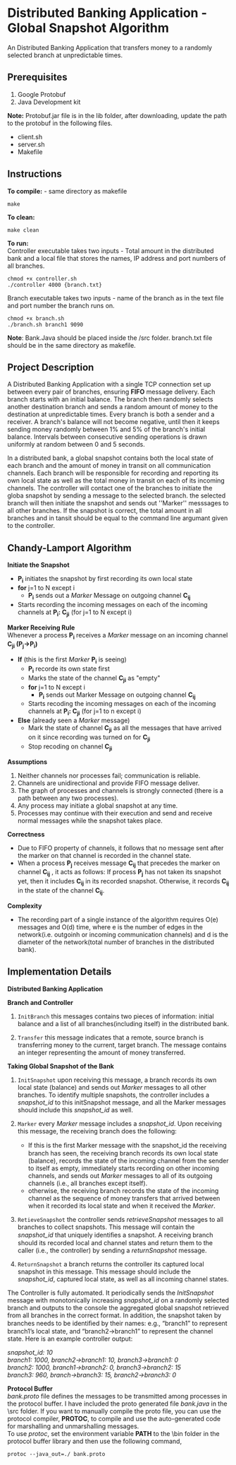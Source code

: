# Distributed Banking Application - Global Snapshot Algorithm

An Distributed Banking Application that transfers money to a randomly selected branch at unpredictable times.

## Prerequisites
1. Google Protobuf
2. Java Development kit

 __Note:__ Protobuf.jar file is in the lib folder, after downloading, update the path to the protobuf in the following files.  
 - client.sh
 - server.sh
 - Makefile

## Instructions

**To compile:** - same directory as makefile
```
make
```

**To clean:**  
```
make clean
```

**To run:**  
Controller executable takes two inputs - Total amount in the distributed bank and a local file that stores the names, IP address and port numbers of all branches.  
```
chmod +x controller.sh
./controller 4000 {branch.txt}
```

Branch executable takes two inputs - name of the branch as in the text file and port number the branch runs on.  
```
chmod +x branch.sh
./branch.sh branch1 9090
```

__Note__: Bank.Java should be placed inside the /src folder. branch.txt file should be in the same directory as makefile.  
  
## Project Description
A Distributed Banking Application with a single TCP connection set up between every pair of branches, ensuring **FIFO** message delivery. Each branch starts with an initial balance. The branch then randomly selects another destination branch and sends a random amount of money to the destination at unpredictable times. Every branch is both a sender and a receiver. A branch's balance will not become negative, until then it keeps sending money randomly between 1% and 5% of the branch's initial balance. Intervals between consecutive sending operations is drawn uniformly at random between 0 and 5 seconds.  

In a distributed bank, a global snapshot contains both the local state of each branch and the amount of money in transit on all communication channels. Each branch will be responsible for recording and reporting its own local state as well as the total money in transit on each of its incoming channels. The controller will contact one of the branches to initiate the globa snapshot by sending a message to the selected branch. the selected branch will then initiate the snapshot and sends out ''Marker'' messsages to all other branches. If the snapshot is correct, the total amount in all branches and in tansit should be equal to the command line argumant given to the controller.  

## Chandy-Lamport Algorithm
**Initiate the Snapshot**  

- **P<sub>i** initiates the snapshot by first recording its own local state  
- **for** j=1 to N except i  
	- **P<sub>i** sends out a _Marker_ Message on outgoing channel **C<sub>ij**  
- Starts recording the incoming messages on each of the incoming channels at **P<sub>i</sub>: C<sub>ji** (for j=1 to N except i)  

**Marker Receiving Rule**  
Whenever a process **P<sub>i** receives a _Marker_ message on an incoming channel **C<sub>ji</sub> (P<sub>j</sub>->P<sub>i</sub>)**  

- **If** (this is the first _Marker_ **P<sub>i** is seeing)
	- **P<sub>i** recorde its own state first  
	- Marks the state of the channel **C<sub>ji** as "empty"
	- **for** j=1 to N except i
		- **P<sub>i** sends out Marker Message on outgoing channel **C<sub>ij**
	- Starts recoding the incoming messages on each of the incoming channels at **P<sub>i</sub>: C<sub>ji** (for j=1 to n except i)
- **Else** (already seen a _Marker_ message)  
	- Mark the state of channel **C<sub>ji** as all the messages that have arrived on it since recording was turned on for **C<sub>ji**
	- Stop recoding on channel **C<sub>ji**  

**Assumptions**  
1. Neither channels nor processes fail; communication is reliable.
2. Channels are unidirectional and provide FIFO message deliver.
3. The graph of processes and channels is strongly connected (there is a path between any two processes).
4. Any process may initiate a global snapshot at any time.
5. Processes may continue with their execution and send and receive normal messages while the snapshot takes place.

**Correctness**  
- Due to FIFO property of channels, it follows that no message sent after the marker on that channel is recorded in the channel state.
- When a process **P<sub>j** receives message **C<sub>ij** that precedes the marker on channel **C<sub>ij** , it acts as follows: If process **P<sub>j** has not taken its snapshot yet, then it includes **C<sub>ij** in its recorded snapshot. Otherwise, it records **C<sub>ij** in the state of the channel **C<sub>ij**.

**Complexity**  
- The recording part of a single instance of the algorithm requires O(e) messages and O(d) time, where e is the number of edges in the network(i.e. outgoinh or incoming communication channels) and d is the diameter of the network(total number of branches in the distributed bank).


## Implementation Details

**Distributed Banking Application**  

**Branch and Controller**   
1. ``InitBranch`` this messages contains two pieces of information: initial balance and a list of all branches(including itself) in the distributed bank.

2. ``Transfer`` this message indicates that a remote, source branch is transferring money to the current, target branch. The message contains an integer representing the amount of money transferred.  

**Taking Global Snapshot of the Bank**  
1. ``InitSnapshot`` upon receiving this message, a branch records its own local state (balance) and sends out _Marker_ messages to all other branches. To identify multiple snapshots, the controller includes a _snapshot_id_ to this initSnapshot message, and all the Marker messages should include this _snapshot_id_ as well.  

2. ``Marker`` every _Marker_ message includes a _snapshot_id_. Upon receiving this message, the receiving branch does the following:

	- If this is the ﬁrst Marker message with the snapshot_id the receiving branch has seen, the receiving branch records its own local state (balance), records the state of the incoming channel from the sender to itself as empty, immediately starts recording on other incoming channels, and sends out _Marker_ messages to all of its outgoing channels (i.e., all branches except itself). 
	- otherwise, the receiving branch records the state of the incoming channel as the sequence of money transfers that arrived between when it recorded its local state and when it received the _Marker_.  

3. ``RetieveSnapshot``  the controller sends _retrieveSnapshot_ messages to all branches to collect snapshots. This message will contain the _snapshot_id_ that uniquely identiﬁes a snapshot. A receiving branch should its recorded local and channel states and return them to the caller (i.e., the controller) by sending a _returnSnapshot_ message.  

4. ``ReturnSnapshot``  a branch returns the controller its captured local snapshot in this message. This message should include the _snapshot_id_, captured local state, as well as all incoming channel states.  

The Controller is fully automated. It periodically sends the _InitSnapshot_ message with monotonically increasing _snapshot_id_ on a randomly selected branch and outputs to the console the aggregated global snapshot retrieved from all branches in the correct format. In addition, the snapshot taken by branches needs to be identiﬁed by their names: e.g., “branch1” to represent branch1’s local state, and “branch2->branch1” to represent the channel state. Here is an example controller output:  

_snapshot_id: 10_  
_branch1: 1000, branch2->branch1: 10, branch3->branch1: 0_  
_branch2: 1000, branch1->branch2: 0, branch3->branch2: 15_   
_branch3: 960, branch->branch3: 15, branch2->branch3: 0_  

**Protocol Buffer**  
_bank.proto_ file defines the messages to be transmitted among processes in the protocol buffer. I have included the proto generated file _bank.java_ in the \src folder. If you want to manually compile the proto file, you can use the protocol compiler, __PROTOC__, to compile and use the auto-generated code for marshalling and unmarshalling messages.  
To use _protoc_, set the environment variable **PATH** to the \bin folder in the protocol buffer library and then use the following command,  
```
protoc --java_out=./ bank.proto
```





